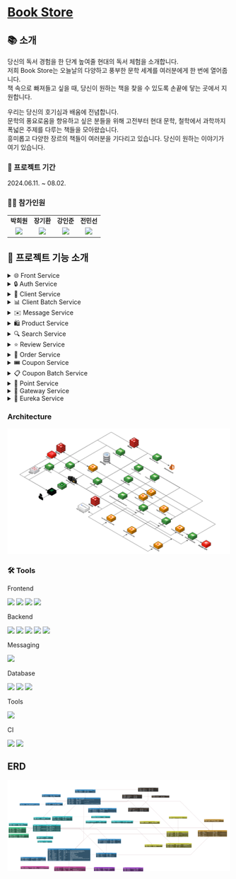 # [Book Store](https://book-store.shop/)

## 📚 소개

 당신의 독서 경험을 한 단계 높여줄 현대의 독서 체험을 소개합니다.  
저희 Book Store는 오늘날의 다양하고 풍부한 문학 세계를 여러분에게 한 번에 열어줍니다.  
책 속으로 빠져들고 싶을 때, 당신이 원하는 책을 찾을 수 있도록 손끝에 닿는 곳에서 지원합니다.

우리는 당신의 호기심과 배움에 전념합니다.  
문학의 풍요로움을 향유하고 싶은 분들을 위해 고전부터 현대 문학, 철학에서 과학까지 폭넓은 주제를 다루는 책들을 모아왔습니다.  
흥미롭고 다양한 장르의 책들이 여러분을 기다리고 있습니다. 당신이 원하는 이야기가 여기 있습니다.


### 📆 프로젝트 기간

2024.06.11. ~ 08.02.

### 🙋‍♂️ 참가인원
<table>
   <tr>
    <td align="center"><b>박희원</b></td>
    <td align="center"><b>장기환</b></td>
    <td align="center"><b>강인준</b></td>
    <td align="center"><b>전민선</b></td>
  </tr>
  <tr>
    <td align="center"><a href="https://github.com/bakhuiwon326"><img src="https://avatars.githubusercontent.com/u/79272597?v=4" width="100px" /></a></td>
    <td align="center"><a href="https://github.com/gihwanJang"><img src="https://avatars.githubusercontent.com/u/90659997?v=4" width="100px" /></a></td>
    <td align="center"><a href="https://github.com/InJunKangW"><img src="https://avatars.githubusercontent.com/u/149602262?v=4" width="100px" /></a></td>
    <td align="center"><a href="https://github.com/ParkSeolDev"><img src="https://avatars.githubusercontent.com/u/163369459?v=4" width="100px" /></a></td>
  </tr>
</table>

## 🚀 프로젝트 기능 소개

<details> <summary>🌐 Front Service</summary>
    - 전반적인 웹기능을 수행합니다.
</details>
<details> <summary>🔒 Auth Service</summary>
    - 전반적인 웹기능을 수행합니다.
</details>
<details> <summary>👥 Client Service</summary>
    - 전반적인 웹기능을 수행합니다.
</details>
<details> <summary>📊 Client Batch Service</summary>
    - 전반적인 웹기능을 수행합니다.
</details>
<details> <summary>✉️ Message Service</summary>
    - 전반적인 웹기능을 수행합니다.
</details>
<details> <summary>🛍️ Product Service</summary>
    - 전반적인 웹기능을 수행합니다.
</details>
<details> <summary>🔍 Search Service</summary>
    - 전반적인 웹기능을 수행합니다.
</details>
<details> <summary>⭐ Review Service</summary>
    - 전반적인 웹기능을 수행합니다.
</details>
<details> <summary>🛒 Order Service</summary>
    - 전반적인 웹기능을 수행합니다.
</details>
<details> <summary>🎟️ Coupon Service</summary>
    - 전반적인 웹기능을 수행합니다.
</details>
<details> <summary>📋 Coupon Batch Service</summary>
    - 전반적인 웹기능을 수행합니다.
</details>
<details> <summary>💎 Point Service</summary>
    - 전반적인 웹기능을 수행합니다.
</details>
<details> <summary>🚪 Gateway Service</summary>
    - 전반적인 웹기능을 수행합니다.
</details>
<details> <summary>🔗 Eureka Service</summary>
    - 전반적인 웹기능을 수행합니다.
</details>

  
### Architecture
![architecture img](../img/Architecture.png)

### 🛠 Tools
Frontend
<p>
    <img src="https://img.shields.io/badge/Thymeleaf-%23005C0F.svg?style=for-the-badge&logo=Thymeleaf&logoColor=white">
    <img src="https://img.shields.io/badge/html5-%23E34F26.svg?style=for-the-badge&logo=html5&logoColor=white">
    <img src="https://img.shields.io/badge/javascript-%23F7DF1E.svg?style=for-the-badge&logo=javascript&logoColor=%23323330">
    <img src="https://img.shields.io/badge/bootstrap5-%238511FA.svg?style=for-the-badge&logo=bootstrap&logoColor=white">
</p>
Backend
<p>
    <img src="https://img.shields.io/badge/java-%23437291.svg?style=for-the-badge&logo=openjdk&logoColor=white">
    <img src="https://img.shields.io/badge/spring%20boot-6DB33F?style=for-the-badge&logo=spring%20boot&logoColor=white">
    <img src="https://img.shields.io/badge/Rabbitmq-FF6600?style=for-the-badge&logo=rabbitmq&logoColor=white">
    <img src="https://img.shields.io/badge/nginx-009639?style=for-the-badge&logo=nginx&logoColor=white">
    <img src="https://img.shields.io/badge/swagger-85EA2D?style=for-the-badge&logo=swagger&logoColor=white">
</p>
Messaging
<p>
    <img src="https://img.shields.io/badge/Rabbitmq-FF6600?style=for-the-badge&logo=rabbitmq&logoColor=white">
</p>
Database
<p>
    <img src="https://img.shields.io/badge/redis-DC382D?style=for-the-badge&logo=redis&logoColor=white">
    <img src="https://img.shields.io/badge/mysql-4479A1?style=for-the-badge&logo=mysql&logoColor=white">
    <img src="https://img.shields.io/badge/elasticsearch-005571?style=for-the-badge&logo=elasticsearch&logoColor=white">
</p>
Tools
<p>
    <img src="https://img.shields.io/badge/IntelliJIDEA-000000?style=for-the-badge&logo=IntelliJIDEA&logoColor=white">
</p>
CI
<p>
    <img src="https://img.shields.io/badge/github%20actions-2088FF?style=for-the-badge&logo=github%20actions&logoColor=white">
    <img src="https://img.shields.io/badge/SonarQube-black?style=for-the-badge&logo=sonarqube&logoColor=4E9BCD">
</p>

## ERD
![erd](../img/ERD.png)